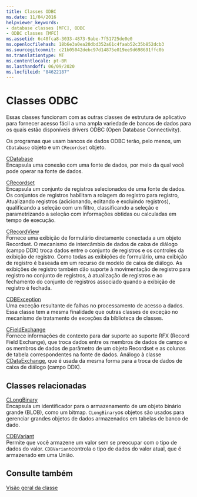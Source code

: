```yaml
---
title: Classes ODBC
ms.date: 11/04/2016
helpviewer_keywords:
- database classes [MFC], ODBC
- ODBC classes [MFC]
ms.assetid: 6c40fca8-3033-4873-9abe-7f51725de0e0
ms.openlocfilehash: 18b6e3a0ea20dbd352a61c4faab52c35b852dcb3
ms.sourcegitcommit: c21b05042debc97d14875e019ee9d698691ffc0b
ms.translationtype: MT
ms.contentlocale: pt-BR
ms.lasthandoff: 06/09/2020
ms.locfileid: "84622187"
---
```

# <a name="odbc-classes"></a>Classes ODBC

Essas classes funcionam com as outras classes de estrutura de aplicativo para fornecer acesso fácil a uma ampla variedade de bancos de dados para os quais estão disponíveis drivers ODBC (Open Database Connectivity).

Os programas que usam bancos de dados ODBC terão, pelo menos, um `CDatabase` objeto e um `CRecordset` objeto.

[CDatabase](reference/cdatabase-class.md)<br/>
Encapsula uma conexão com uma fonte de dados, por meio da qual você pode operar na fonte de dados.

[CRecordset](reference/crecordset-class.md)<br/>
Encapsula um conjunto de registros selecionados de uma fonte de dados. Os conjuntos de registros habilitam a rolagem do registro para registro, Atualizando registros (adicionando, editando e excluindo registros), qualificando a seleção com um filtro, classificando a seleção e parametrizando a seleção com informações obtidas ou calculadas em tempo de execução.

[CRecordView](reference/crecordview-class.md)<br/>
Fornece uma exibição de formulário diretamente conectada a um objeto Recordset. O mecanismo de intercâmbio de dados de caixa de diálogo (campo DDX) troca dados entre o conjunto de registros e os controles da exibição de registro. Como todas as exibições de formulário, uma exibição de registro é baseada em um recurso de modelo de caixa de diálogo. As exibições de registro também dão suporte à movimentação de registro para registro no conjunto de registros, à atualização de registros e ao fechamento do conjunto de registros associado quando a exibição de registro é fechada.

[CDBException](reference/cdbexception-class.md)<br/>
Uma exceção resultante de falhas no processamento de acesso a dados. Essa classe tem a mesma finalidade que outras classes de exceção no mecanismo de tratamento de exceções da biblioteca de classes.

[CFieldExchange](reference/cfieldexchange-class.md)<br/>
Fornece informações de contexto para dar suporte ao suporte RFX (Record Field Exchange), que troca dados entre os membros de dados de campo e os membros de dados de parâmetro de um objeto Recordset e as colunas de tabela correspondentes na fonte de dados. Análogo à classe [CDataExchange](reference/cdataexchange-class.md), que é usada da mesma forma para a troca de dados de caixa de diálogo (campo DDX).

## <a name="related-classes"></a>Classes relacionadas

[CLongBinary](reference/clongbinary-class.md)<br/>
Encapsula um identificador para o armazenamento de um objeto binário grande (BLOB), como um bitmap. `CLongBinary`os objetos são usados para gerenciar grandes objetos de dados armazenados em tabelas de banco de dado.

[CDBVariant](reference/cdbvariant-class.md)<br/>
Permite que você armazene um valor sem se preocupar com o tipo de dados do valor. `CDBVariant`controla o tipo de dados do valor atual, que é armazenado em uma União.

## <a name="see-also"></a>Consulte também

[Visão geral da classe](class-library-overview.md)
